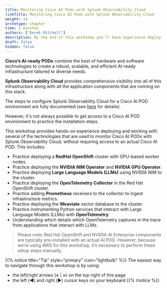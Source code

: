 ```yaml
---
title: Monitoring Cisco AI Pods with Splunk Observability Cloud 
linkTitle: Monitoring Cisco AI Pods with Splunk Observability Cloud
weight: 14
archetype: chapter
time: 2 minutes
authors: ["Derek Mitchell"]
description: By the end of this workshop you'll have experience deploying and working several of the technologies that are used to monitor Cisco AI Pods with Splunk Observability Cloud.  This includes deploying an OpenTelemetry Collector in a Red Hat OpenShift cluster, using Prometheus receivers with the collector to ingest infrastructure metrics, and configuring APM to monitor Python services that interact with Large Language Models (LLMs). 
draft: false
hidden: false
---
```


**Cisco’s AI-ready PODs** combine the best of hardware and software technologies to create a robust, 
scalable, and efficient AI-ready infrastructure tailored to diverse needs.

**Splunk Observability Cloud** provides comprehensive visibility into all of this infrastructure 
along with all the application components that are running on this stack.

The steps to configure Splunk Observability Cloud for a Cisco AI POD environment are fully 
documented (see [here](https://github.com/signalfx/splunk-opentelemetry-examples/tree/main/collector/cisco-ai-ready-pods)
for details). 

However, it's not always possible to get access to a Cisco AI POD environment to practice 
the installation steps.

This workshop provides hands-on experience deploying and working with several of the technologies
that are used to monitor Cisco AI PODs with Splunk Observability Cloud, without requiring 
access to an actual Cisco AI POD.  This includes: 

* Practice deploying a **RedHat OpenShift** cluster with GPU-based worker nodes.
* Practice deploying the **NVIDIA NIM Operator** and **NVIDIA GPU Operator**.
* Practice deploying **Large Language Models (LLMs)** using NVIDIA NIM to the cluster.
* Practice deploying the **OpenTelemetry Collector** in the Red Hat OpenShift cluster.
* Practice adding **Prometheus** receivers to the collector to ingest infrastructure metrics.
* Practice deploying the **Weaviate** vector database to the cluster.
* Practice instrumenting Python services that interact with Large Language Models (LLMs) with **OpenTelemetry**.
* Understanding which details which OpenTelemetry captures in the trace from applications that interact with LLMs.

> Please note: Red Hat OpenShift and NVIDIA AI Enterprise components 
> are typically pre-installed with an actual AI POD. However, because we’re using AWS for this workshop, 
> it’s necessary to perform these setup steps manually.

{{% notice title="Tip" style="primary"  icon="lightbulb" %}}
The easiest way to navigate through this workshop is by using:

* the left/right arrows (**<** | **>**) on the top right of this page
* the left (◀️) and right (▶️) cursor keys on your keyboard
  {{% /notice %}}
